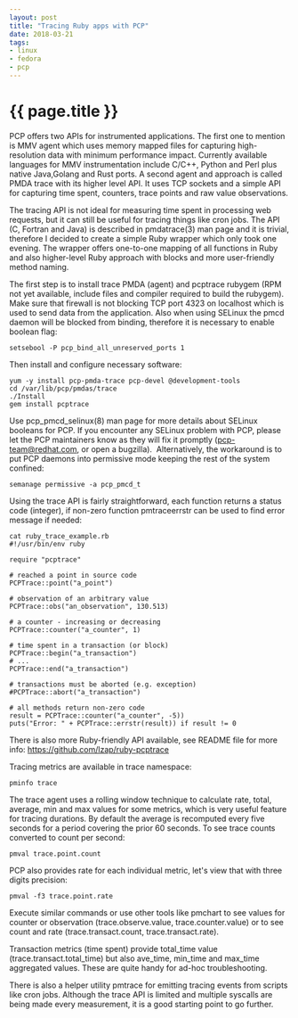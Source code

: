 ```yaml
---
layout: post
title: "Tracing Ruby apps with PCP"
date: 2018-03-21
tags:
- linux
- fedora
- pcp
---
```

{{ page.title }}
================

PCP offers two APIs for instrumented applications. The first one to mention is MMV agent which uses memory mapped files for capturing high-resolution data with minimum performance impact. Currently available languages for MMV instrumentation include C/C++, Python and Perl plus native Java,Golang and Rust ports. A second agent and approach is called PMDA trace with its higher level API. It uses TCP sockets and a simple API for capturing time spent, counters, trace points and raw value observations.

The tracing API is not ideal for measuring time spent in processing web requests, but it can still be useful for tracing things like cron jobs. The API (C, Fortran and Java) is described in pmdatrace(3) man page and it is trivial, therefore I decided to create a simple Ruby wrapper which only took one evening. The wrapper offers one-to-one mapping of all functions in Ruby and also higher-level Ruby approach with blocks and more user-friendly method naming.

The first step is to install trace PMDA (agent) and pcptrace rubygem (RPM not yet available, include files and compiler required to build the rubygem). Make sure that firewall is not blocking TCP port 4323 on localhost which is used to send data from the application. Also when using SELinux the pmcd daemon will be blocked from binding, therefore it is necessary to enable boolean flag:

    setsebool -P pcp_bind_all_unreserved_ports 1

Then install and configure necessary software:

    yum -y install pcp-pmda-trace pcp-devel @development-tools
    cd /var/lib/pcp/pmdas/trace
    ./Install
    gem install pcptrace

Use pcp_pmcd_selinux(8) man page for more details about SELinux booleans for PCP. If you encounter any SELinux problem with PCP, please let the PCP maintainers know as they will fix it promptly (pcp-team@redhat.com, or open a bugzilla).  Alternatively, the workaround is to put PCP daemons into permissive mode keeping the rest of the system confined:

    semanage permissive -a pcp_pmcd_t

Using the trace API is fairly straightforward, each function returns a status code (integer), if non-zero function pmtraceerrstr can be used to find error message if needed:

    cat ruby_trace_example.rb
    #!/usr/bin/env ruby

    require "pcptrace"

    # reached a point in source code
    PCPTrace::point("a_point")

    # observation of an arbitrary value
    PCPTrace::obs("an_observation", 130.513)

    # a counter - increasing or decreasing
    PCPTrace::counter("a_counter", 1)

    # time spent in a transaction (or block)
    PCPTrace::begin("a_transaction")
    # ...
    PCPTrace::end("a_transaction")

    # transactions must be aborted (e.g. exception)
    #PCPTrace::abort("a_transaction")

    # all methods return non-zero code
    result = PCPTrace::counter("a_counter", -5))
    puts("Error: " + PCPTrace::errstr(result)) if result != 0

There is also more Ruby-friendly API available, see README file for more info: https://github.com/lzap/ruby-pcptrace

Tracing metrics are available in trace namespace:

    pminfo trace

The trace agent uses a rolling window technique to calculate rate, total, average, min and max values for some metrics, which is very useful feature for tracing durations. By default the average is recomputed every five seconds for a period covering the prior 60 seconds. To see trace counts converted to count per second:

    pmval trace.point.count

PCP also provides rate for each individual metric, let's view that with three digits precision:

    pmval -f3 trace.point.rate

Execute similar commands or use other tools like pmchart to see values for counter or observation (trace.observe.value, trace.counter.value) or to see count and rate (trace.transact.count, trace.transact.rate).

Transaction metrics (time spent) provide total_time value (trace.transact.total_time) but also ave_time, min_time and max_time aggregated values. These are quite handy for ad-hoc troubleshooting.

There is also a helper utility pmtrace for emitting tracing events from scripts like cron jobs. Although the trace API is limited and multiple syscalls are being made every measurement, it is a good starting point to go further.
